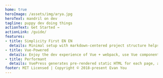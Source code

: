 ```yaml
---
home: true
heroImage: /assets/img/arya.jpg
heroText: mandril on dev
tagline: puppy dev doing things
actionText: Get Started →
actionLink: /guide/
features:
- title: Simplicity First EN EN 
  details: Minimal setup with markdown-centered project structure helps you focus on writing.
- title: Vue-Powered
  details: Enjoy the dev experience of Vue + webpack, use Vue components in markdown, and develop custom themes with Vue.
- title: Performant
  details: VuePress generates pre-rendered static HTML for each page, and runs as an SPA once a page is loaded.
footer: MIT Licensed | Copyright © 2018-present Evan You
---
```

